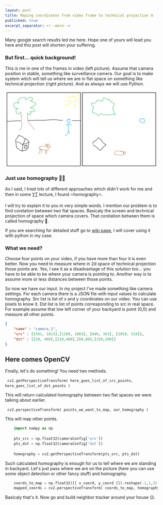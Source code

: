 ```yaml
---
layout: post
title: Maping coordinates from video frame to technical projection 🤓
published: true
excerpt_separator: <!--more-->
---
```



Many google search results led me here. Hope one of yours will lead you here and this post will shorten your suffering.

<!--more-->

### But first... quick background! 

This is me in one of the frames in video (left picture). Assume that camera position in stable, something like surveillance camera. Our goal is to make system witch will tell us where we are in flat space on something like technical projection (right picture). And as always we will use Python. 

![Homography_idea](https://github.com/JakubSzwajka/JakubSzwajka.github.io/blob/master/_posts/_images/homography_1.png?raw=true) 

### Just use homography 🤷‍♀️

As I said, I tried lots of different approaches which didn't work for me and then in some [YT](https://www.youtube.com/watch?v=fVJeJMWZcq8) lecture, I found ⭐homography⭐.

I will try to explain it to you in very simple words. I mention our problem is to find corelation between two flat spaces. Basicaly the screen and technical projection of space which camera covers. That corelation between them is called homography 🤯. 

If you are searching for detailed stuff go to [wiki page](https://en.wikipedia.org/wiki/Homography_(computer_vision)), I will cover using it with python in my case. 

### What we need? 

Choose four points on your video, if you have more than four it is even better. Now you need to measure where in 2d space of technical projection those points are. Yes, I see it as a disadvantage of this solution too... you have to be able to be where your camera is pointing to. Another way is to assume more or less distances between those points.

So now we have our input. In my project I've made something like camera settings. For each camera there is a JSON file with input values to calculate homography. Src list is list of x and y coordinates on our video. You can use pixels to know it. Dst list is list of points corresponding to src in real space. For example assume that low left corner of your backyard is point (0,0) and measure all other points.

```json
{
    "name" : "camera_1",
    "src" : [[501, 1013],[1289, 1065], [849, 363], [1058, 524]],
    "dst" : [[20, 400],[210,400],[60,80],[150,200]]
}
```

## Here comes OpenCV

Finally, let's do something! You need two methods. 

`` cv2.getPerspectiveTransform( here_goes_list_of_src_points, here_goes_list_of_dst_points )``

This will return calculated homography between two flat spaces we were talking about earlier.  

`` cv2.perspectiveTransform( points_we_want_to_map, our_homography )``

This will map other points. 

```Python 
    import numpy as np

    pts_src = np.float32(cameraConfig['src'])
    pts_dst = np.float32(cameraConfig['dst'])

    homography = cv2.getPerspectiveTransform(pts_src, pts_dst)
```

Such calculated homography is enough for us to tell where we are standing in backyard. Let's just pass where we are on the picture (here you can use some object detection or other fancy stuff) and homography. 

```python
    coords_to_map = np.float32([[ x_coord, y_coord ]]).reshape(-1,1,2)
    mapped_coords = cv2.perspectiveTransform( coords_to_map, homography )
```

Basicaly that's it. Now go and build neighbor tracker around your house 😉.  